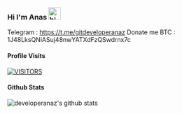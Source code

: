 ### Hi I'm Anas <img src="https://user-images.githubusercontent.com/1303154/88677602-1635ba80-d120-11ea-84d8-d263ba5fc3c0.gif" width="28px" alt="hi">
Telegram : https://t.me/gitdeveloperanaz
Donate me BTC : 1J48LksQNiASuj48nwYATXdFzQSwdrnx7c
#### Profile Visits 

<!--
**developeranaz/developeranaz** is a ✨ _special_ ✨ repository because its `README.md` (this file) appears on your GitHub profile.
-->
[![VISITORS](https://hits.seeyoufarm.com/api/count/incr/badge.svg?url=https%3A%2F%2Fgithub.com%2Fdeveloperanaz&count_bg=%23FF1A00&title_bg=%23000000&icon=&icon_color=%23E7E7E7&title=VISITORS&edge_flat=false)](https://hits.seeyoufarm.com)


#### Github Stats

![developeranaz's github stats](https://github-readme-stats.vercel.app/api?username=developeranaz&count_private=true&theme=tokyonight&hide=contribs,prs)
